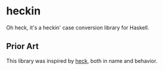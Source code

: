 # heckin

Oh heck, it's a heckin' case conversion library for Haskell.

## Prior Art

This library was inspired by [heck](https://github.com/withoutboats/heck), both in name and behavior.
